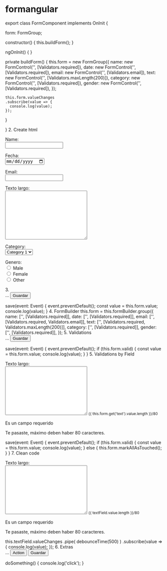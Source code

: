 # formangular

export class FormComponent implements OnInit {

  form: FormGroup;

  constructor() {
    this.buildForm();
  }

  ngOnInit() {
  }

  private buildForm() {
    this.form = new FormGroup({
      name: new FormControl('', [Validators.required]),
      date: new FormControl('', [Validators.required]),
      email: new FormControl('', [Validators.email]),
      text: new FormControl('', [Validators.maxLength(200)]),
      category: new FormControl('', [Validators.required]),
      gender: new FormControl('', [Validators.required]),
    });

    this.form.valueChanges
    .subscribe(value => {
      console.log(value);
    });
  }

}
2. Create html
<form [formGroup]="form">
  <p>
    Name: <br/>
    <input type="text" formControlName="name">
  </p>
  <p>
    Fecha: <br/>
    <input type="date" formControlName="date">
  </p>
  <p>
    Email: <br/>
    <input type="email" formControlName="email">
  </p>
  <p>
    Texto largo: <br/>
    <textarea cols="30" rows="10" formControlName="text"></textarea>
  </p>
  <p>
    Category: <br/>
    <select formControlName="category">
      <option value="1">Category 1</option>
      <option value="2">Category 2</option>
      <option value="3">Category 3</option>
    </select>
  </p>
  <p>
    Genero: <br/>
    <input type="radio" name="gender" formControlName="gender" value="male"> Male<br>
    <input type="radio" name="gender" formControlName="gender" value="female"> Female<br>
    <input type="radio" name="gender" formControlName="gender" value="other"> Other
  </p>
</form>
3.
<form [formGroup]="form" (ngSubmit)="save($event)">
  ...
  <button type="submit">Guardar</button> 
</form>
save(event: Event) {
  event.preventDefault();
  const value = this.form.value;
  console.log(value);
}
4. FormBuilder
this.form = this.formBuilder.group({
  name: ['',  [Validators.required]],
  date: ['', [Validators.required]],
  email: ['', [Validators.required, Validators.email]],
  text: ['', [Validators.required, Validators.maxLength(200)]],
  category: ['', [Validators.required]],
  gender: ['', [Validators.required]],
});
5. Validations
<form [formGroup]="form" (ngSubmit)="save($event)">
  ...
  <button type="submit" [disabled]="form.invalid">Guardar</button> 
</form>
save(event: Event) {
  event.preventDefault();
  if (this.form.valid) {
    const value = this.form.value;
    console.log(value);
  }
}
5. Validations by Field
<p>
    Texto largo: <br/>
  <textarea cols="30" rows="10" formControlName="text"></textarea>
  <small>{{ this.form.get('text').value.length }}/80</small>
</p>
<div *ngIf="form.get('text').errors && form.get('text').touched">
  <p *ngIf="form.get('text').hasError('required')">
    Es un campo requerido
  </p>
  <p *ngIf="form.get('text').hasError('maxlength')">
    Te pasaste, máximo deben haber 80 caracteres.
  </p>
</div>
save(event: Event) {
  event.preventDefault();
  if (this.form.valid) {
    const value = this.form.value;
    console.log(value);
  } else {
    this.form.markAllAsTouched();
  }
}
7. Clean code
<p>
  Texto largo: <br/>
  <textarea cols="30" rows="10" formControlName="text"></textarea>
  <small>{{ textField.value.length }}/80</small>
</p>
<div *ngIf="textField.errors && textField.touched">
  <p *ngIf="textField.hasError('required')">
    Es un campo requerido
  </p>
  <p *ngIf="textField.hasError('maxlength')">
    Te pasaste, máximo deben haber 80 caracteres.
  </p>
</div>
this.textField.valueChanges
.pipe(
  debounceTime(500)
)
.subscribe(value => {
  console.log(value);
});
6. Extras
<form [formGroup]="form" novalidate (ngSubmit)="save($event)">
  ...
  <button (click)="doSomething()">Action</button> 
  <button type="submit" [disabled]="form.invalid">Guardar</button> 
</form>
doSomething() {
  console.log('click');
}
